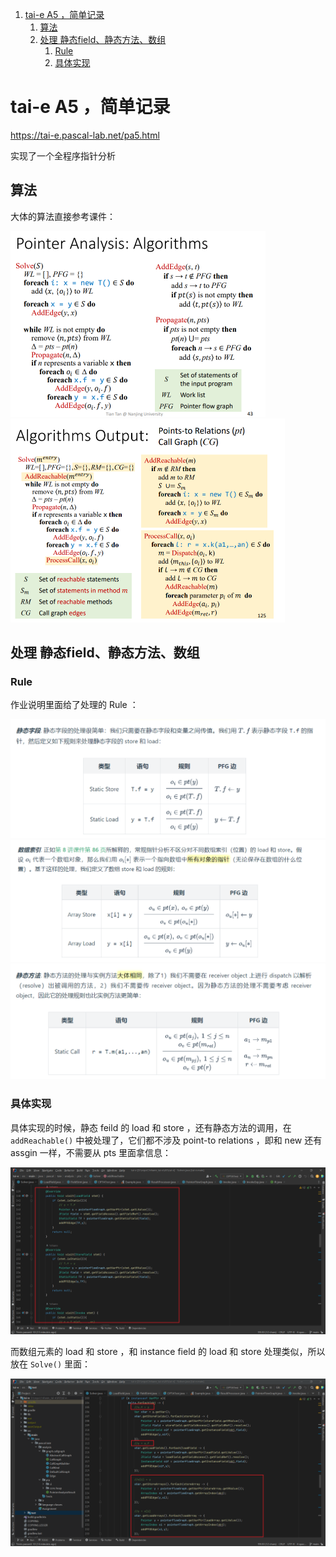 <!-- toc -->

1. [tai-e A5 ，简单记录](#)
    1. [算法](#)
    2. [处理 静态field、静态方法、数组](#)
        1. [Rule](#)
        2. [具体实现](#)

<!-- tocstop -->

# tai-e A5 ，简单记录

https://tai-e.pascal-lab.net/pa5.html

实现了一个全程序指针分析

## 算法

大体的算法直接参考课件：

<img src="https://raw.githubusercontent.com/1nhann/hub/master/data/blog/2023/03/image-20230303120548441.png" alt="image-20230303120548441" style="zoom:50%;" />

<img src="https://raw.githubusercontent.com/1nhann/hub/master/data/blog/2023/03/image-20230303120527015.png" alt="image-20230303120527015" style="zoom:50%;" />



## 处理 静态field、静态方法、数组

### Rule

作业说明里面给了处理的 Rule ：

<img src="https://raw.githubusercontent.com/1nhann/hub/master/data/blog/2023/03/image-20230303120802773.png" alt="image-20230303120802773" style="zoom:50%;" />



<img src="https://raw.githubusercontent.com/1nhann/hub/master/data/blog/2023/03/image-20230303120815916.png" alt="image-20230303120815916" style="zoom:50%;" />



<img src="https://raw.githubusercontent.com/1nhann/hub/master/data/blog/2023/03/image-20230303120825684.png" alt="image-20230303120825684" style="zoom:50%;" />



### 具体实现

具体实现的时候，静态 feild 的 load 和 store ，还有静态方法的调用，在 `addReachable()` 中被处理了，它们都不涉及 point-to relations ，即和 new 还有 assgin 一样，不需要从 pts 里面拿信息：

![image-20230303121339156](https://raw.githubusercontent.com/1nhann/hub/master/data/blog/2023/03/image-20230303121339156.png)

而数组元素的 load 和 store ，和 instance field 的 load 和 store 处理类似，所以放在 `Solve()` 里面：

![image-20230303121502460](https://raw.githubusercontent.com/1nhann/hub/master/data/blog/2023/03/image-20230303121502460.png)
